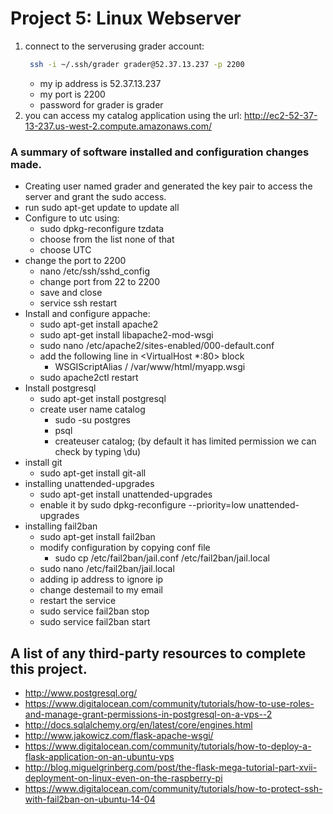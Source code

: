 # Project 5: Linux Webserver

1. connect to the serverusing grader account:
    ```sh
     ssh -i ~/.ssh/grader grader@52.37.13.237 -p 2200
    ```
    - my ip address is 52.37.13.237
    - my port is 2200
    - password for grader is grader
1. you can access my catalog application using the url:
     http://ec2-52-37-13-237.us-west-2.compute.amazonaws.com/


### A summary of software installed and configuration changes made.
- Creating user named grader and generated the  key pair to access the server and grant the sudo access.
- run sudo apt-get update to update all
- Configure to utc using:
    - sudo dpkg-reconfigure tzdata
    - choose from the list none of that
    - choose UTC
- change the port to 2200
    - nano /etc/ssh/sshd_config
    - change port from 22 to 2200
    - save and close
    - service ssh restart
- Install and configure appache:
    - sudo apt-get install apache2
    - sudo apt-get install libapache2-mod-wsgi
    - sudo nano /etc/apache2/sites-enabled/000-default.conf
    - add the following line in <VirtualHost *:80> block
        - WSGIScriptAlias / /var/www/html/myapp.wsgi
    - sudo apache2ctl restart
- Install postgresql
    - sudo apt-get install postgresql
    - create user name catalog
        - sudo -su postgres
        - psql
        - createuser catalog; (by default it has limited permission we can check by typing \du)
- install git
    -  sudo apt-get install git-all
- installing unattended-upgrades
    - sudo apt-get install unattended-upgrades
    - enable it by sudo dpkg-reconfigure --priority=low unattended-upgrades
- installing fail2ban
    - sudo apt-get install fail2ban
    - modify configuration by copying conf file
        - sudo cp /etc/fail2ban/jail.conf /etc/fail2ban/jail.local
    - sudo nano /etc/fail2ban/jail.local
    - adding ip address to ignore ip
    - change destemail to my email
    - restart the service
    - sudo service fail2ban stop
    - sudo service fail2ban start
## A list of any third-party resources to complete this project.

- http://www.postgresql.org/
- https://www.digitalocean.com/community/tutorials/how-to-use-roles-and-manage-grant-permissions-in-postgresql-on-a-vps--2
- http://docs.sqlalchemy.org/en/latest/core/engines.html
- http://www.jakowicz.com/flask-apache-wsgi/
- https://www.digitalocean.com/community/tutorials/how-to-deploy-a-flask-application-on-an-ubuntu-vps
- http://blog.miguelgrinberg.com/post/the-flask-mega-tutorial-part-xvii-deployment-on-linux-even-on-the-raspberry-pi
- https://www.digitalocean.com/community/tutorials/how-to-protect-ssh-with-fail2ban-on-ubuntu-14-04
